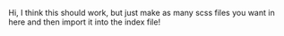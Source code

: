 Hi, I think this should work, but just make as many scss files you want in here and then import it into the index file!